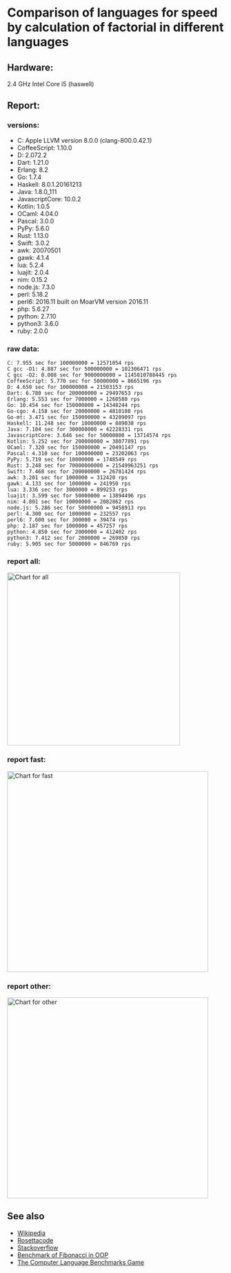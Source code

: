 Comparison of languages for speed by calculation of factorial in different languages
====================================================================================

Hardware:
---------
2.4 GHz Intel Core i5 (haswell)

Report:
-------
### versions:

  * C: Apple LLVM version 8.0.0 (clang-800.0.42.1)
  * CoffeeScript: 1.10.0
  * D: 2.072.2
  * Dart: 1.21.0
  * Erlang: 8.2
  * Go: 1.7.4
  * Haskell: 8.0.1.20161213
  * Java: 1.8.0_111
  * JavascriptCore: 10.0.2
  * Kotlin: 1.0.5
  * OCaml: 4.04.0
  * Pascal: 3.0.0
  * PyPy: 5.6.0
  * Rust: 1.13.0
  * Swift: 3.0.2
  * awk: 20070501
  * gawk: 4.1.4
  * lua: 5.2.4
  * luajit: 2.0.4
  * nim: 0.15.2
  * node.js: 7.3.0
  * perl: 5.18.2
  * perl6: 2016.11 built on MoarVM version 2016.11
  * php: 5.6.27
  * python: 2.7.10
  * python3: 3.6.0
  * ruby: 2.0.0


### raw data:

    C: 7.955 sec for 100000000 = 12571054 rps
    C gcc -O1: 4.887 sec for 500000000 = 102306471 rps
    C gcc -O2: 0.008 sec for 9000000000 = 1145810788445 rps
    CoffeeScript: 5.770 sec for 50000000 = 8665196 rps
    D: 4.650 sec for 100000000 = 21503153 rps
    Dart: 6.780 sec for 200000000 = 29497653 rps
    Erlang: 5.553 sec for 7000000 = 1260580 rps
    Go: 10.454 sec for 150000000 = 14348244 rps
    Go-cgo: 4.158 sec for 20000000 = 4810108 rps
    Go-mt: 3.471 sec for 150000000 = 43209097 rps
    Haskell: 11.248 sec for 10000000 = 889038 rps
    Java: 7.104 sec for 300000000 = 42228331 rps
    JavascriptCore: 3.646 sec for 50000000 = 13714574 rps
    Kotlin: 5.252 sec for 200000000 = 38077891 rps
    OCaml: 7.320 sec for 150000000 = 20491147 rps
    Pascal: 4.310 sec for 100000000 = 23202063 rps
    PyPy: 5.719 sec for 10000000 = 1748549 rps
    Rust: 3.248 sec for 70000000000 = 21549963251 rps
    Swift: 7.468 sec for 200000000 = 26781424 rps
    awk: 3.201 sec for 1000000 = 312420 rps
    gawk: 4.133 sec for 1000000 = 241950 rps
    lua: 3.336 sec for 3000000 = 899253 rps
    luajit: 3.599 sec for 50000000 = 13894496 rps
    nim: 4.801 sec for 10000000 = 2082862 rps
    node.js: 5.286 sec for 50000000 = 9458913 rps
    perl: 4.300 sec for 1000000 = 232557 rps
    perl6: 7.600 sec for 300000 = 39474 rps
    php: 2.187 sec for 1000000 = 457257 rps
    python: 4.850 sec for 2000000 = 412402 rps
    python3: 7.412 sec for 2000000 = 269850 rps
    ruby: 5.905 sec for 5000000 = 846769 rps


### report all:

<img alt="Chart for all" width="401" src="https://chart.googleapis.com/chart?cht=bhs&chs=602x498&chd=t%3A102306470%2C43209097%2C42228331%2C38077890%2C29497652%2C26781423%2C23202062%2C21503152%2C20491146%2C14348244%2C13894495%2C13714573%2C12571054%2C9458912%2C8665196%2C4810107%2C2082861%2C1748549%2C1260580%2C899252%2C889037%2C846768%2C457256%2C412402%2C312420%2C269849%2C241949%2C232556&chco=4d89f9&chbh=12&chds=0,102306470.736953&chxt=x,y,r&chxl=1%3A%7Cperl%7Cgawk%7Cpython3%7Cawk%7Cpython%7Cphp%7Cruby%7CHaskell%7Clua%7CErlang%7CPyPy%7Cnim%7CGo-cgo%7CCoffeeScript%7Cnode.js%7CC%7CJavascriptCore%7Cluajit%7CGo%7COCaml%7CD%7CPascal%7CSwift%7CDart%7CKotlin%7CJava%7CGo-mt%7CC%20gcc%20-O1%7C2%3A%7C232556%20rps%7C241949%20rps%7C269849%20rps%7C312420%20rps%7C412402%20rps%7C457256%20rps%7C846768%20rps%7C889037%20rps%7C899252%20rps%7C1260580%20rps%7C1748549%20rps%7C2082861%20rps%7C4810107%20rps%7C8665196%20rps%7C9458912%20rps%7C12571054%20rps%7C13714573%20rps%7C13894495%20rps%7C14348244%20rps%7C20491146%20rps%7C21503152%20rps%7C23202062%20rps%7C26781423%20rps%7C29497652%20rps%7C38077890%20rps%7C42228331%20rps%7C43209097%20rps%7C102306470%20rps%7C0%3A%7C0%20%25%7C10%20%25%7C20%20%25%7C30%20%25%7C40%20%25%7C50%20%25%7C60%20%25%7C70%20%25%7C80%20%25%7C90%20%25%7C100%20%25">

### report fast:

<img alt="Chart for fast" width="466" src="https://chart.googleapis.com/chart?cht=bhs&chs=700x311&chd=t%3A102306470%2C43209097%2C42228331%2C38077890%2C29497652%2C26781423%2C23202062%2C21503152%2C20491146%2C14348244%2C13894495%2C13714573%2C12571054%2C9458912%2C8665196%2C4810107%2C2082861&chco=4d89f9&chbh=12&chds=0,102306470.736953&chxt=x,y,r&chxl=1%3A%7Cnim%7CGo-cgo%7CCoffeeScript%7Cnode.js%7CC%7CJavascriptCore%7Cluajit%7CGo%7COCaml%7CD%7CPascal%7CSwift%7CDart%7CKotlin%7CJava%7CGo-mt%7CC%20gcc%20-O1%7C2%3A%7C2082861%20rps%7C4810107%20rps%7C8665196%20rps%7C9458912%20rps%7C12571054%20rps%7C13714573%20rps%7C13894495%20rps%7C14348244%20rps%7C20491146%20rps%7C21503152%20rps%7C23202062%20rps%7C26781423%20rps%7C29497652%20rps%7C38077890%20rps%7C42228331%20rps%7C43209097%20rps%7C102306470%20rps%7C0%3A%7C0%20%25%7C10%20%25%7C20%20%25%7C30%20%25%7C40%20%25%7C50%20%25%7C60%20%25%7C70%20%25%7C80%20%25%7C90%20%25%7C100%20%25">

### report other:

<img alt="Chart for other" width="466" src="https://chart.googleapis.com/chart?cht=bhs&chs=700x209&chd=t%3A1748549%2C1260580%2C899252%2C889037%2C846768%2C457256%2C412402%2C312420%2C269849%2C241949%2C232556&chco=4d89f9&chbh=12&chds=0,1748549.30732443&chxt=x,y,r&chxl=1%3A%7Cperl%7Cgawk%7Cpython3%7Cawk%7Cpython%7Cphp%7Cruby%7CHaskell%7Clua%7CErlang%7CPyPy%7C2%3A%7C232556%20rps%7C241949%20rps%7C269849%20rps%7C312420%20rps%7C412402%20rps%7C457256%20rps%7C846768%20rps%7C889037%20rps%7C899252%20rps%7C1260580%20rps%7C1748549%20rps%7C0%3A%7C0%20%25%7C10%20%25%7C20%20%25%7C30%20%25%7C40%20%25%7C50%20%25%7C60%20%25%7C70%20%25%7C80%20%25%7C90%20%25%7C100%20%25">



See also
--------

  * [Wikipedia](http://en.wikipedia.org/wiki/Factorial)
  * [Rosettacode](http://rosettacode.org/wiki/Factorial)
  * [Stackoverflow](http://stackoverflow.com/questions/23930/factorial-algorithms-in-different-languages)
  * [Benchmark of Fibonacci in OOP](https://github.com/Balancer/benchmarks-fib-obj)
  * [The Computer Language Benchmarks Game](http://benchmarksgame.alioth.debian.org)
